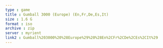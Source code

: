 ```yaml
---
type : game
title : Gumball 3000 (Europe) (En,Fr,De,Es,It)
size : 1.6 G
format : iso
archive : zip
server : myrient
link2 : Gumball%203000%20%28Europe%29%20%28En%2CFr%2CDe%2CEs%2CIt%29
---
```

